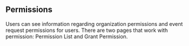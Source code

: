 ## Permissions

Users can see information regarding organization permissions and event request permissions for users.
There are two pages that work with permission: Permission List and Grant Permission.